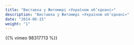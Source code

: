 ```yaml
---
title: "Виставка у Житомирі «Україною об’єднані»"
description: "Виставка у Житомирі «Україною об’єднані»"
date: "2014-06-15"
weight: "1"
---
```


{{% vimeo 98317713 %}}
